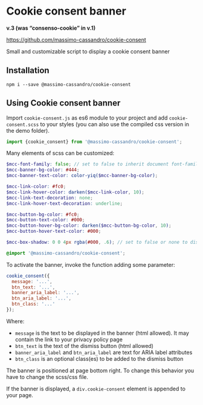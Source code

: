 # Cookie consent banner

**v.3 (was “consenso-cookie” in v.1)**

<https://github.com/massimo-cassandro/cookie-consent>

Small and customizable script to display a cookie consent banner

## Installation

```
npm i --save @massimo-cassandro/cookie-consent
```

## Using Cookie consent banner
Import `cookie-consent.js` as es6 module to your project and add
`cookie-consent.scss` to your styles (you can also use the compiled css version in the demo folder).

```javascript
import {cookie_consent} from '@massimo-cassandro/cookie-consent';
```

Many elements of scss can be customized:

```scss
$mcc-font-family: false; // set to false to inherit document font-family
$mcc-banner-bg-color: #444;
$mcc-banner-text-color: color-yiq($mcc-banner-bg-color);

$mcc-link-color: #fc0;
$mcc-link-hover-color: darken($mcc-link-color, 10);
$mcc-link-text-decoration: none;
$mcc-link-hover-text-decoration: underline;

$mcc-button-bg-color: #fc0;
$mcc-button-text-color: #000;
$mcc-button-hover-bg-color: darken($mcc-button-bg-color, 10);
$mcc-button-hover-text-color: #000;

$mcc-box-shadow: 0 0 4px rgba(#000, .6); // set to false or none to disable

@import '@massimo-cassandro/cookie-consent';
```

To activate the banner, invoke the function adding some parameter:

```javascript
cookie_consent({
  message: '...',
  btn_text: '...',
  banner_aria_label: '...',
  btn_aria_label: '...',
  btn_class: '...' 
});
```

Where:

* `message` is the text to be displayed in the banner (html allowed). It may contain the link to your privacy policy page
* `btn_text` is the text of the dismiss button (html allowed)
* `banner_aria_label` and `btn_aria_label` are text for ARIA label attributes
* `btn_class` is an optional class(es) to be added to the dismiss button

The banner is positioned at page bottom right. To change this behavior you have to change the scss/css file.

If the banner is displayed, a `div.cookie-consent` element is appended to your page.
